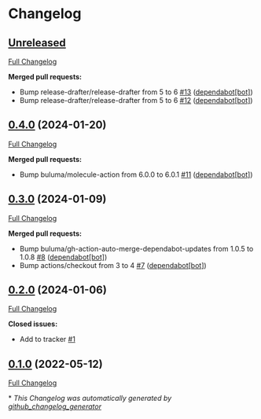# Changelog

## [Unreleased](https://github.com/buluma/ansible-role-microsoft_repository_keys/tree/HEAD)

[Full Changelog](https://github.com/buluma/ansible-role-microsoft_repository_keys/compare/0.4.0...HEAD)

**Merged pull requests:**

- Bump release-drafter/release-drafter from 5 to 6 [\#13](https://github.com/buluma/ansible-role-microsoft_repository_keys/pull/13) ([dependabot[bot]](https://github.com/apps/dependabot))
- Bump release-drafter/release-drafter from 5 to 6 [\#12](https://github.com/buluma/ansible-role-microsoft_repository_keys/pull/12) ([dependabot[bot]](https://github.com/apps/dependabot))

## [0.4.0](https://github.com/buluma/ansible-role-microsoft_repository_keys/tree/0.4.0) (2024-01-20)

[Full Changelog](https://github.com/buluma/ansible-role-microsoft_repository_keys/compare/0.3.0...0.4.0)

**Merged pull requests:**

- Bump buluma/molecule-action from 6.0.0 to 6.0.1 [\#11](https://github.com/buluma/ansible-role-microsoft_repository_keys/pull/11) ([dependabot[bot]](https://github.com/apps/dependabot))

## [0.3.0](https://github.com/buluma/ansible-role-microsoft_repository_keys/tree/0.3.0) (2024-01-09)

[Full Changelog](https://github.com/buluma/ansible-role-microsoft_repository_keys/compare/0.2.0...0.3.0)

**Merged pull requests:**

- Bump buluma/gh-action-auto-merge-dependabot-updates from 1.0.5 to 1.0.8 [\#8](https://github.com/buluma/ansible-role-microsoft_repository_keys/pull/8) ([dependabot[bot]](https://github.com/apps/dependabot))
- Bump actions/checkout from 3 to 4 [\#7](https://github.com/buluma/ansible-role-microsoft_repository_keys/pull/7) ([dependabot[bot]](https://github.com/apps/dependabot))

## [0.2.0](https://github.com/buluma/ansible-role-microsoft_repository_keys/tree/0.2.0) (2024-01-06)

[Full Changelog](https://github.com/buluma/ansible-role-microsoft_repository_keys/compare/0.1.0...0.2.0)

**Closed issues:**

- Add to tracker [\#1](https://github.com/buluma/ansible-role-microsoft_repository_keys/issues/1)

## [0.1.0](https://github.com/buluma/ansible-role-microsoft_repository_keys/tree/0.1.0) (2022-05-12)

[Full Changelog](https://github.com/buluma/ansible-role-microsoft_repository_keys/compare/237aca45b277500d925c1ef428511c9bf02731f2...0.1.0)



\* *This Changelog was automatically generated by [github_changelog_generator](https://github.com/github-changelog-generator/github-changelog-generator)*
